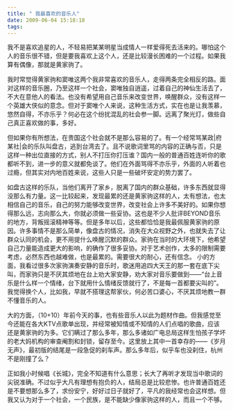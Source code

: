 ```yaml
---
title: " 我最喜欢的音乐人"
date: 2009-06-04 15:18:18
tags:
---
```


我不是喜欢追星的人，不轻易把某某明星当成情人一样爱得死去活来的。哪怕这个人的音乐很不错，但是要我喜欢上这个人，还是比较漫长困难的一个过程。如果我算有偶像，那就是黄家驹了。 

我时常觉得黄家驹和窦唯这两个我非常喜欢的音乐人，走得两条完全相反的路。面对这样的音乐圈，乃至这样一个社会，窦唯独自逍遥，过着自己的神仙生活去了，不大在意他人的看法。也没有希望用自己音乐来改变世界，唤醒群众，没有这样一个英雄大侠似的意念。但对于窦唯个人来说，这种生活方式，实在也是让我羡慕，悠然自得，不亦乐乎？何必在这个纷扰混乱的社会参一脚。远离了聚光灯，做些自己真正喜欢做的事，多好。 

但如果你有所想法，在贵国这个社会就不是那么容易的了。有一个经常骂某政|府某社|会的乐队叫盘古，逃到台湾去了。且不说歌词里骂的内容的正确与否，只是这样一种出位直接的方式，别人不打压你打压谁？国内一般的普通百姓连听你的歌都听不到，进一步的意义就都免谈了。他们在外面骂得不亦乐乎，外面的人听着也过瘾，但其实对内地百姓来说，这些人只是一些破坏安定的势力罢了。 

如盘古这样的乐队，当他们离开了家乡，脱离了国内的群众基础，许多东西就显得没那么有力量。这一比较起来，发现最累的还是黄家驹这样的人，太有想法，也太相信自己的音乐，自己的努力能够改变世界，改变社会上许多不美好的。如果你想得那么远，志向那么大，你就必须做一些妥协。这也是不少人批评BEYOND音乐的地方，背叛摇滚精神等等。但是多年以后，这些都恰恰是我最佩服黄家驹的原因。许多事情不是那么简单，像盘古的情况，消失在大众视野之外，也就失去了让群众认同的机会，更不用提什么唤醒沉默的群众。家驹在当时的大环境下，他希望自己力量能造成更大的影响，的确作了很多妥协。对于艺术创作，太多的限制需要考虑，必然东西也越难做，也是最累的。需要很大的耐心，还有信念。 小的方面，我看过很多次家驹演奏安静的音乐时，歌迷用追四大天王的那一套在底下尖叫，而家驹只是不厌其烦地在台上劝大家安静，劝大家对音乐要做到——“台上音乐是什么样一个情绪，台下就用什么情绪反馈就行了，不是每一首都要尖叫的”。我觉得换个人，比如我，早就不搭理这帮家伙，何必苦口婆心，不厌其烦地教一群不懂音乐的人。 

大的方面，（10+10）年前今天的事，也有些音乐人以此为题材作曲。但我感觉至今还能在各大KTV点歌单出现，并经常被知情或不知情的人们点唱的歌曲，应该还是黄家驹的为多。它们瞒过了那么多年，那么多诸如广电总局这样生怕孩子学坏的老大妈机构的审查阉割和封锁，留存至今。这里放上其中一首幸存的——《岁月无声》，最初版的结尾是一段急促的刹车声。那么多年后，似乎车也没刹住，杭州不是刚撞了么？  

正如我小时候唱《长城》，完全不知道有什么意思；长大了再听才发现当中歌词的尖锐准确。不过似乎大凡有理想有抱负的人，结局总是比较悲惨。也许普通百姓还是不要想那么多了，求份安宁，好好过日子就好了，平凡的我经常也会这样想。但我又认为对于一个社会，一个民族，是不能缺少像家驹这样的人，而且一个不够。